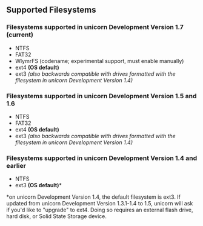 ## Supported Filesystems

### Filesystems supported in unicorn Development Version 1.7 (current)
- NTFS
- FAT32
- WlymrFS (codename; experimental support, must enable manually)
- ext4 **(OS default)**
- ext3 *(also backwards compatible with drives formatted with the filesystem in unicorn Development Version 1.4)*

### Filesystems supported in unicorn Development Version 1.5 and 1.6
- NTFS
- FAT32
- ext4 **(OS default)**
- ext3 *(also backwards compatible with drives formatted with the filesystem in unicorn Development Version 1.4)*

### Filesystems supported in unicorn Development Version 1.4 and earlier
- NTFS
- ext3 **(OS default)***

*on unicorn Development Version 1.4, the default filesystem is ext3. If updated from unicorn Development Version 1.3.1-1.4 to 1.5, unicorn will ask if you'd like to "upgrade" to ext4. Doing so requires an external flash drive, hard disk, or Solid State Storage device.
